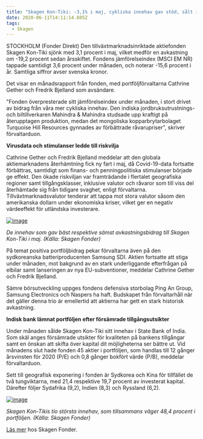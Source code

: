 ```yaml
---
title: "Skagen Kon-Tiki: -3,1% i maj, cykliska innehav gav stöd, sålt indisk bank"
date: 2020-06-11T14:11:14.605Z
tags:
  - Skagen
---
```

STOCKHOLM (Fonder Direkt) Den tillväxtmarknadsinriktade aktiefonden Skagen Kon-Tiki sjönk med 3,1 procent i maj, vilket medför en avkastning om -19,2 procent sedan årsskiftet. Fondens jämförelseindex (MSCI EM NR) tappade samtidigt 3,6 procent under månaden, och noterar -15,6 procent i år. Samtliga siffror avser svenska kronor.

Det visar en månadsrapport från fonden, med portföljförvaltarna Cathrine Gether och Fredrik Bjelland som avsändare.

"Fonden överpresterade sitt jämförelseindex under månaden, i stort drivet av bidrag från våra mer cykliska innehav. Den indiska jordbruksutrustnings- och biltillverkaren Mahindra & Mahindra studsade upp kraftigt på återupptagen produktion, medan det mongoliska kopparbrytarbolaget Turquoise Hill Resources gynnades av förbättrade råvarupriser", skriver förvaltarduon.

**Virusdata och stimulanser ledde till riskvilja**

Cathrine Gether och Fredrik Bjelland meddelar att den globala aktiemarknadens återhämtning fick ny fart i maj, då Covid-19-data fortsatte förbättras, samtidigt som finans- och penningpolitiska stimulanser började ge effekt. Den ökade riskviljan var framträdande i flertalet geografiska regioner samt tillgångsklasser, inklusive valutor och råvaror som till viss del återhämtade sig från tidigare svaghet, enligt förvaltarna. Tillväxtmarknadsvalutor tenderar att tappa mot stora valutor såsom den amerikanska dollarn under ekonomiska kriser, vilket ger en negativ värdeeffekt för utländska investerare.

[![image](https://i.direkt.se/200611/585619901.png)](https://i.direkt.se/200611/585619901.png)

*De innehav som gav bäst respektive sämst avkastningsbidrag till Skagen Kon-Tiki i maj. (Källa: Skagen Fonder)*

På temat positiva portföljbidrag pekar förvaltarna även på den sydkoreanska batteriproducenten Samsung SDI. Aktien fortsatte att stiga under månaden, mot bakgrund av en stark underliggande efterfrågan på elbilar samt lanseringen av nya EU-subventioner, meddelar Cathrine Gether och Fredrik Bjelland.

Sämre börsutveckling uppges fondens defensiva storbolag Ping An Group, Samsung Electronics och Naspers ha haft. Budskapet från förvaltarhåll när det gäller denna trio är emellertid att aktierna har gett en stark historisk avkastning.

**Indisk bank lämnat portföljen efter försämrade tillgångsutsikter**

Under månaden sålde Skagen Kon-Tiki sitt innehav i State Bank of India. Som skäl anges försämrade utsikter för kvaliteten på bankens tillgångar samt en önskan att skifta över kapital dit möjligheterna ser bättre ut. Vid månadens slut hade fonden 45 aktier i portföljen, som handlas till 12 gånger årsvinsten för 2020 (P/E) och 0,8 gånger bokfört värde (P/B), meddelar förvaltarduon.

Sett till geografisk exponering i fonden är Sydkorea och Kina för tillfället de två tungviktarna, med 21,4 respektive 19,7 procent av investerat kapital. Därefter följer Sydafrika (9,2), Indien (8,3) och Ryssland (6,2).

[![image](https://i.direkt.se/200611/585619902.png)](https://i.direkt.se/200611/585619902.png)

*Skagen Kon-Tikis tio största innehav, som tillsammans väger 48,4 procent i portföljen. (Källa: Skagen Fonder)*

[Läs mer](https://www.skagenfonder.se/?gclid=EAIaIQobChMIleudqPn56QIVCqsYCh1t3w-bEAAYASAAEgIKHfD_BwE) hos Skagen Fonder.